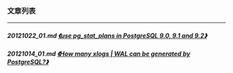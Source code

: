 ### 文章列表  
----  
##### 20121022_01.md   [《use pg_stat_plans in PostgreSQL 9.0, 9.1 and 9.2》](20121022_01.md)  
##### 20121014_01.md   [《How many xlogs | WAL can be generated by PostgreSQL?》](20121014_01.md)  
